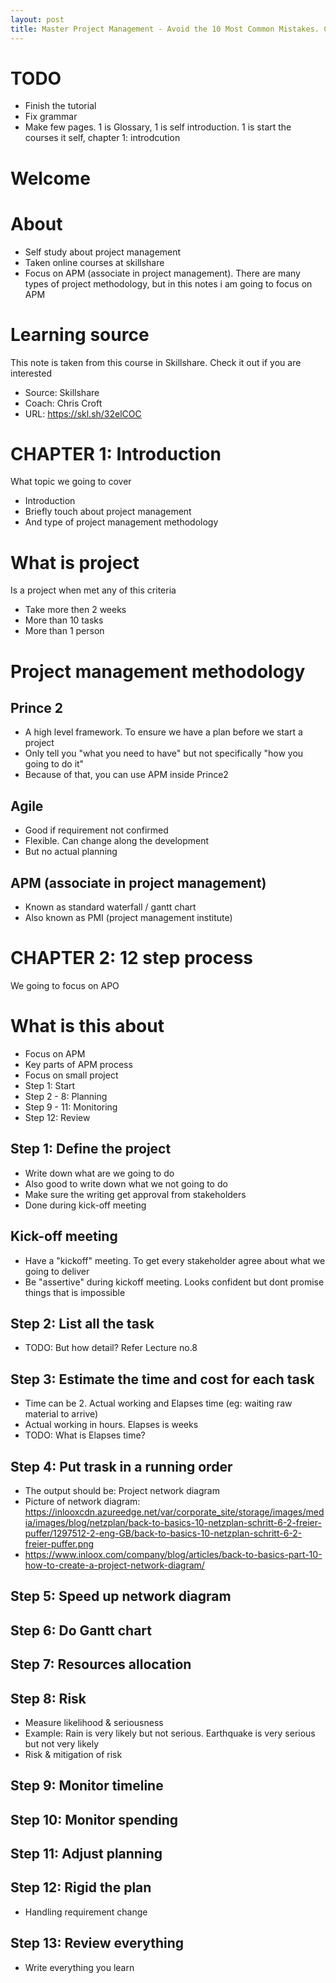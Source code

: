 ```yaml
---
layout: post
title: Master Project Management - Avoid the 10 Most Common Mistakes. Chapter 1
---
```


# TODO

- Finish the tutorial
- Fix grammar
- Make few pages. 1 is Glossary, 1 is self introduction. 1 is start the courses it self, chapter 1: introdcution

# Welcome

# About

- Self study about project management
- Taken online courses at skillshare
- Focus on APM (associate in project management). There are many types of project methodology, but in this notes i am going to focus on APM 

# Learning source

This note is taken from this course in Skillshare. Check it out if you are interested 

- Source: Skillshare
- Coach: Chris Croft
- URL: https://skl.sh/32elCOC

# CHAPTER 1: Introduction

What topic we going to cover

- Introduction
- Briefly touch about project management
- And type of project management methodology

# What is project

Is a project when met any of this criteria 

- Take more then 2 weeks
- More than 10 tasks
- More than 1 person

# Project management methodology

## Prince 2

- A high level framework. To ensure we have a plan before we start a project
- Only tell you "what you need to have" but not specifically "how you going to do it"
- Because of that, you can use APM inside Prince2

## Agile

- Good if requirement not confirmed
- Flexible. Can change along the development
- But no actual planning

## APM (associate in project management)

- Known as standard waterfall / gantt chart
- Also known as PMI (project management institute)

# CHAPTER 2: 12 step process

We going to focus on APO

# What is this about

- Focus on APM
- Key parts of APM process
- Focus on small project
- Step 1: Start
- Step 2 - 8: Planning
- Step 9 - 11: Monitoring
- Step 12: Review

## Step 1: Define the project

- Write down what are we going to do
- Also good to write down what we not going to do
- Make sure the writing get approval from stakeholders
- Done during kick-off meeting

## Kick-off meeting

- Have a "kickoff" meeting. To get every stakeholder agree about what we going to deliver
- Be "assertive" during kickoff meeting. Looks confident but dont promise things that is impossible

## Step 2: List all the task

- TODO: But how detail? Refer Lecture no.8

## Step 3: Estimate the time and cost for each task

- Time can be 2. Actual working and Elapses time (eg: waiting raw material to arrive)
- Actual working in hours. Elapses is weeks
- TODO: What is Elapses time?

## Step 4: Put trask in a running order

- The output should be: Project network diagram
- Picture of network diagram: https://inlooxcdn.azureedge.net/var/corporate_site/storage/images/media/images/blog/netzplan/back-to-basics-10-netzplan-schritt-6-2-freier-puffer/1297512-2-eng-GB/back-to-basics-10-netzplan-schritt-6-2-freier-puffer.png
- https://www.inloox.com/company/blog/articles/back-to-basics-part-10-how-to-create-a-project-network-diagram/

## Step 5: Speed up network diagram

## Step 6: Do Gantt chart

## Step 7: Resources allocation

## Step 8: Risk

- Measure likelihood & seriousness
- Example: Rain is very likely but not serious. Earthquake is very serious but not very likely
- Risk & mitigation of risk

## Step 9: Monitor timeline

## Step 10: Monitor spending

## Step 11: Adjust planning

## Step 12: Rigid the plan

- Handling requirement change

## Step 13: Review everything

- Write everything you learn